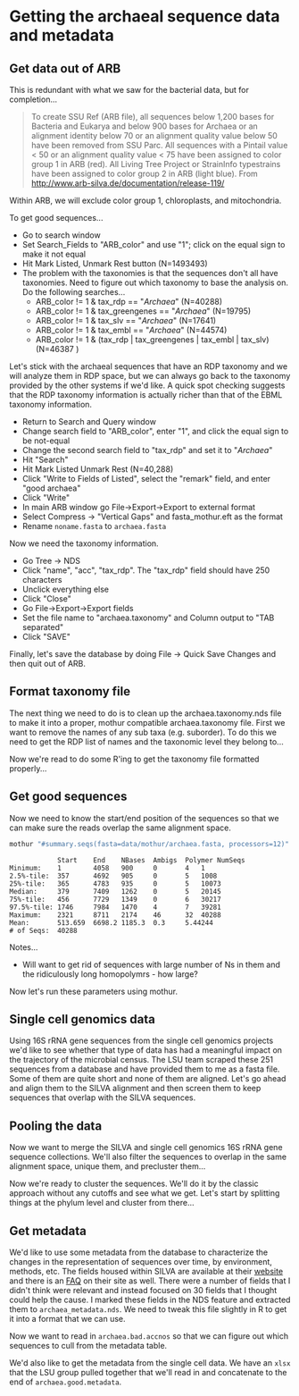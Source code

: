 

# Getting the archaeal sequence data and metadata

## Get data out of ARB

This is redundant with what we saw for the bacterial data, but for completion...

> To create SSU Ref (ARB file), all sequences below 1,200 bases for Bacteria and
> Eukarya and below 900 bases for Archaea or an alignment identity below 70 or an
> alignment quality value below 50 have been removed from SSU Parc. All sequences
> with a Pintail value < 50 or an alignment quality value < 75 have been assigned
> to color group 1 in ARB (red). All Living Tree Project or  StrainInfo
> typestrains have been assigned to color group 2 in ARB (light blue). From
> http://www.arb-silva.de/documentation/release-119/




Within ARB, we will exclude color group 1, chloroplasts, and mitochondria.

To get good sequences...
* Go to search window
* Set Search_Fields to "ARB_color" and use "1"; click on the equal sign to make it not equal
* Hit Mark Listed, Unmark Rest button (N=1493493)
* The problem with the taxonomies is that the sequences don't all have taxonomies. Need to figure
    out which taxonomy to base the analysis on. Do the following searches...
    * ARB_color != 1 & tax_rdp == "*Archaea*" (N=40288)
    * ARB_color != 1 & tax_greengenes == "*Archaea*" (N=19795)
    * ARB_color != 1 & tax_slv == "*Archaea*" (N=17641)
    * ARB_color != 1 & tax_embl == "*Archaea*" (N=44574)
    * ARB_color != 1 & (tax_rdp | tax_greengenes | tax_embl | tax_slv) (N=46387 )


Let's stick with the archaeal sequences that have an RDP taxonomy and we will
analyze them in RDP space, but we can always go back to the taxonomy provided by
the other systems if we'd like. A quick spot checking suggests that the RDP
taxonomy information is actually richer than that of the EBML taxonomy
information.

* Return to Search and Query window
* Change search field to "ARB_color", enter "1", and click the equal sign to be not-equal
* Change the second search field to "tax_rdp" and set it to "*Archaea*"
* Hit "Search"
* Hit Mark Listed Unmark Rest (N=40,288)
* Click "Write to Fields of Listed", select the "remark" field, and enter "good archaea"
* Click "Write"
* In main ARB window go File->Export->Export to external format
* Select Compress -> "Vertical Gaps" and fasta_mothur.eft as the format
* Rename `noname.fasta` to `archaea.fasta`

Now we need the taxonomy information.
* Go Tree -> NDS
* Click "name", "acc", "tax_rdp". The "tax_rdp" field should have 250 characters
* Unclick everything else
* Click "Close"
* Go File->Export->Export fields
* Set the file name to "archaea.taxonomy" and Column output to "TAB separated"
* Click "SAVE"

Finally, let's save the database by doing File -> Quick Save Changes and then
quit out of ARB.


## Format taxonomy file

The next thing we need to do is to clean up the archaea.taxonomy.nds file
to make it into a proper, mothur compatible archaea.taxonomy file. First we
want to remove the names of any sub taxa (e.g. suborder). To do this we need
to get the RDP list of names and the taxonomic level they belong to...



Now we're read to do some R'ing to get the taxonomy file formatted properly...





## Get good sequences

Now we need to know the start/end position of the sequences so that we can
make sure the reads overlap the same alignment space.



```bash
mothur "#summary.seqs(fasta=data/mothur/archaea.fasta, processors=12)"
```

```
            Start    End	NBases	Ambigs	Polymer	NumSeqs
Minimum:	1        4058	900	    0    	4	1
2.5%-tile:	357      4692	905	    0    	5	1008
25%-tile:	365      4783	935	    0   	5	10073
Median: 	379      7409	1262	0   	5	20145
75%-tile:	456      7729	1349	0    	6	30217
97.5%-tile:	1746	 7984	1470	4   	7	39281
Maximum:	2321	 8711	2174	46     	32	40288
Mean:	    513.659	 6698.2	1185.3	0.3	    5.44244
# of Seqs:	40288
```


Notes...
* Will want to get rid of sequences with large number of Ns in them and the
ridiculously long homopolymrs - how large?




Now let's run these parameters using mothur.





## Single cell genomics data

Using 16S rRNA gene sequences from the single cell genomics projects we'd like
to see whether that type of data has had a meaningful impact on the trajectory
of the microbial census. The LSU team scraped these 251 sequences from a
database and have provided them to me as a fasta file. Some of them are quite
short and none of them are aligned. Let's go ahead and align them to the SILVA
alignment and then screen them to keep sequences that overlap with the SILVA
sequences.




## Pooling the data

Now we want to merge the SILVA and single cell genomics 16S rRNA gene sequence
collections. We'll also filter the sequences to overlap in the same alignment
space, unique them, and precluster them...



Now we're ready to cluster the sequences. We'll do it by the classic approach
without any cutoffs and see what we get. Let's start by splitting things at the
phylum level and cluster from there...




## Get metadata

We'd like to use some metadata from the database to characterize the changes in
the representation of sequences over time, by environment, methods, etc. The
fields housed within SILVA are available at their [website](http://www.arb-silva.de/fileadmin/arb_web_db/release_115/Fields_description/SILVA_description_of_fields_16_06_2013.htm)
and there is an [FAQ](http://www.arb-silva.de/documentation/faqs/) on their site
as well. There were a number of fields that I didn't think were relevant and
instead focused on 30 fields that I thought could help the cause. I marked these
fields in the NDS feature and extracted them to `archaea_metadata.nds`. We need to
tweak this file slightly in R to get it into a format that we can use.




Now we want to read in `archaea.bad.accnos` so that we can figure out which
sequences to cull from the metadata table.



We'd also like to get the metadata from the single cell data. We have an `xlsx` that the LSU group pulled together that we'll read in and concatenate to the end of `archaea.good.metadata`.


